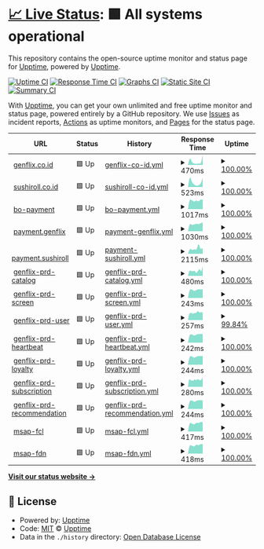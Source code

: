 # [📈 Live Status](https://upptime.github.io/upptime): <!--live status--> **🟩 All systems operational**

This repository contains the open-source uptime monitor and status page for [Upptime](https://upptime.js.org), powered by [Upptime](https://github.com/upptime/upptime).

[![Uptime CI](https://github.com/zurgnflx/uptime/workflows/Uptime%20CI/badge.svg)](https://github.com/zurgnflx/uptime/actions?query=workflow%3A%22Uptime+CI%22)
[![Response Time CI](https://github.com/zurgnflx/uptime/workflows/Response%20Time%20CI/badge.svg)](https://github.com/zurgnflx/uptime/actions?query=workflow%3A%22Response+Time+CI%22)
[![Graphs CI](https://github.com/zurgnflx/uptime/workflows/Graphs%20CI/badge.svg)](https://github.com/zurgnflx/uptime/actions?query=workflow%3A%22Graphs+CI%22)
[![Static Site CI](https://github.com/zurgnflx/uptime/workflows/Static%20Site%20CI/badge.svg)](https://github.com/zurgnflx/uptime/actions?query=workflow%3A%22Static+Site+CI%22)
[![Summary CI](https://github.com/zurgnflx/uptime/workflows/Summary%20CI/badge.svg)](https://github.com/zurgnflx/uptime/actions?query=workflow%3A%22Summary+CI%22)

With [Upptime](https://upptime.js.org), you can get your own unlimited and free uptime monitor and status page, powered entirely by a GitHub repository. We use [Issues](https://github.com/upptime/upptime/issues) as incident reports, [Actions](https://github.com/zurgnflx/uptime/actions) as uptime monitors, and [Pages](https://upptime.github.io/upptime) for the status page.

<!--start: status pages-->
<!-- This summary is generated by Upptime (https://github.com/upptime/upptime) -->
<!-- Do not edit this manually, your changes will be overwritten -->
<!-- prettier-ignore -->
| URL | Status | History | Response Time | Uptime |
| --- | ------ | ------- | ------------- | ------ |
| <img alt="" src="https://icons.duckduckgo.com/ip3/genflix.co.id.ico" height="13"> [genflix.co.id](https://genflix.co.id) | 🟩 Up | [genflix-co-id.yml](https://github.com/zurgnflx/uptime/commits/HEAD/history/genflix-co-id.yml) | <details><summary><img alt="Response time graph" src="./graphs/genflix-co-id/response-time-week.png" height="20"> 470ms</summary><br><a href="https://zurgnflx.github.io/uptime/history/genflix-co-id"><img alt="Response time 486" src="https://img.shields.io/endpoint?url=https%3A%2F%2Fraw.githubusercontent.com%2Fzurgnflx%2Fuptime%2FHEAD%2Fapi%2Fgenflix-co-id%2Fresponse-time.json"></a><br><a href="https://zurgnflx.github.io/uptime/history/genflix-co-id"><img alt="24-hour response time 176" src="https://img.shields.io/endpoint?url=https%3A%2F%2Fraw.githubusercontent.com%2Fzurgnflx%2Fuptime%2FHEAD%2Fapi%2Fgenflix-co-id%2Fresponse-time-day.json"></a><br><a href="https://zurgnflx.github.io/uptime/history/genflix-co-id"><img alt="7-day response time 470" src="https://img.shields.io/endpoint?url=https%3A%2F%2Fraw.githubusercontent.com%2Fzurgnflx%2Fuptime%2FHEAD%2Fapi%2Fgenflix-co-id%2Fresponse-time-week.json"></a><br><a href="https://zurgnflx.github.io/uptime/history/genflix-co-id"><img alt="30-day response time 567" src="https://img.shields.io/endpoint?url=https%3A%2F%2Fraw.githubusercontent.com%2Fzurgnflx%2Fuptime%2FHEAD%2Fapi%2Fgenflix-co-id%2Fresponse-time-month.json"></a><br><a href="https://zurgnflx.github.io/uptime/history/genflix-co-id"><img alt="1-year response time 489" src="https://img.shields.io/endpoint?url=https%3A%2F%2Fraw.githubusercontent.com%2Fzurgnflx%2Fuptime%2FHEAD%2Fapi%2Fgenflix-co-id%2Fresponse-time-year.json"></a></details> | <details><summary><a href="https://zurgnflx.github.io/uptime/history/genflix-co-id">100.00%</a></summary><a href="https://zurgnflx.github.io/uptime/history/genflix-co-id"><img alt="All-time uptime 99.96%" src="https://img.shields.io/endpoint?url=https%3A%2F%2Fraw.githubusercontent.com%2Fzurgnflx%2Fuptime%2FHEAD%2Fapi%2Fgenflix-co-id%2Fuptime.json"></a><br><a href="https://zurgnflx.github.io/uptime/history/genflix-co-id"><img alt="24-hour uptime 100.00%" src="https://img.shields.io/endpoint?url=https%3A%2F%2Fraw.githubusercontent.com%2Fzurgnflx%2Fuptime%2FHEAD%2Fapi%2Fgenflix-co-id%2Fuptime-day.json"></a><br><a href="https://zurgnflx.github.io/uptime/history/genflix-co-id"><img alt="7-day uptime 100.00%" src="https://img.shields.io/endpoint?url=https%3A%2F%2Fraw.githubusercontent.com%2Fzurgnflx%2Fuptime%2FHEAD%2Fapi%2Fgenflix-co-id%2Fuptime-week.json"></a><br><a href="https://zurgnflx.github.io/uptime/history/genflix-co-id"><img alt="30-day uptime 100.00%" src="https://img.shields.io/endpoint?url=https%3A%2F%2Fraw.githubusercontent.com%2Fzurgnflx%2Fuptime%2FHEAD%2Fapi%2Fgenflix-co-id%2Fuptime-month.json"></a><br><a href="https://zurgnflx.github.io/uptime/history/genflix-co-id"><img alt="1-year uptime 100.00%" src="https://img.shields.io/endpoint?url=https%3A%2F%2Fraw.githubusercontent.com%2Fzurgnflx%2Fuptime%2FHEAD%2Fapi%2Fgenflix-co-id%2Fuptime-year.json"></a></details>
| <img alt="" src="https://icons.duckduckgo.com/ip3/sushiroll.co.id.ico" height="13"> [sushiroll.co.id](https://sushiroll.co.id) | 🟩 Up | [sushiroll-co-id.yml](https://github.com/zurgnflx/uptime/commits/HEAD/history/sushiroll-co-id.yml) | <details><summary><img alt="Response time graph" src="./graphs/sushiroll-co-id/response-time-week.png" height="20"> 523ms</summary><br><a href="https://zurgnflx.github.io/uptime/history/sushiroll-co-id"><img alt="Response time 497" src="https://img.shields.io/endpoint?url=https%3A%2F%2Fraw.githubusercontent.com%2Fzurgnflx%2Fuptime%2FHEAD%2Fapi%2Fsushiroll-co-id%2Fresponse-time.json"></a><br><a href="https://zurgnflx.github.io/uptime/history/sushiroll-co-id"><img alt="24-hour response time 995" src="https://img.shields.io/endpoint?url=https%3A%2F%2Fraw.githubusercontent.com%2Fzurgnflx%2Fuptime%2FHEAD%2Fapi%2Fsushiroll-co-id%2Fresponse-time-day.json"></a><br><a href="https://zurgnflx.github.io/uptime/history/sushiroll-co-id"><img alt="7-day response time 523" src="https://img.shields.io/endpoint?url=https%3A%2F%2Fraw.githubusercontent.com%2Fzurgnflx%2Fuptime%2FHEAD%2Fapi%2Fsushiroll-co-id%2Fresponse-time-week.json"></a><br><a href="https://zurgnflx.github.io/uptime/history/sushiroll-co-id"><img alt="30-day response time 744" src="https://img.shields.io/endpoint?url=https%3A%2F%2Fraw.githubusercontent.com%2Fzurgnflx%2Fuptime%2FHEAD%2Fapi%2Fsushiroll-co-id%2Fresponse-time-month.json"></a><br><a href="https://zurgnflx.github.io/uptime/history/sushiroll-co-id"><img alt="1-year response time 511" src="https://img.shields.io/endpoint?url=https%3A%2F%2Fraw.githubusercontent.com%2Fzurgnflx%2Fuptime%2FHEAD%2Fapi%2Fsushiroll-co-id%2Fresponse-time-year.json"></a></details> | <details><summary><a href="https://zurgnflx.github.io/uptime/history/sushiroll-co-id">100.00%</a></summary><a href="https://zurgnflx.github.io/uptime/history/sushiroll-co-id"><img alt="All-time uptime 100.00%" src="https://img.shields.io/endpoint?url=https%3A%2F%2Fraw.githubusercontent.com%2Fzurgnflx%2Fuptime%2FHEAD%2Fapi%2Fsushiroll-co-id%2Fuptime.json"></a><br><a href="https://zurgnflx.github.io/uptime/history/sushiroll-co-id"><img alt="24-hour uptime 100.00%" src="https://img.shields.io/endpoint?url=https%3A%2F%2Fraw.githubusercontent.com%2Fzurgnflx%2Fuptime%2FHEAD%2Fapi%2Fsushiroll-co-id%2Fuptime-day.json"></a><br><a href="https://zurgnflx.github.io/uptime/history/sushiroll-co-id"><img alt="7-day uptime 100.00%" src="https://img.shields.io/endpoint?url=https%3A%2F%2Fraw.githubusercontent.com%2Fzurgnflx%2Fuptime%2FHEAD%2Fapi%2Fsushiroll-co-id%2Fuptime-week.json"></a><br><a href="https://zurgnflx.github.io/uptime/history/sushiroll-co-id"><img alt="30-day uptime 100.00%" src="https://img.shields.io/endpoint?url=https%3A%2F%2Fraw.githubusercontent.com%2Fzurgnflx%2Fuptime%2FHEAD%2Fapi%2Fsushiroll-co-id%2Fuptime-month.json"></a><br><a href="https://zurgnflx.github.io/uptime/history/sushiroll-co-id"><img alt="1-year uptime 100.00%" src="https://img.shields.io/endpoint?url=https%3A%2F%2Fraw.githubusercontent.com%2Fzurgnflx%2Fuptime%2FHEAD%2Fapi%2Fsushiroll-co-id%2Fuptime-year.json"></a></details>
| <img alt="" src="https://icons.duckduckgo.com/ip3/bo-payment.genflix.co.id.ico" height="13"> [bo-payment](https://bo-payment.genflix.co.id/auth/) | 🟩 Up | [bo-payment.yml](https://github.com/zurgnflx/uptime/commits/HEAD/history/bo-payment.yml) | <details><summary><img alt="Response time graph" src="./graphs/bo-payment/response-time-week.png" height="20"> 1017ms</summary><br><a href="https://zurgnflx.github.io/uptime/history/bo-payment"><img alt="Response time 1058" src="https://img.shields.io/endpoint?url=https%3A%2F%2Fraw.githubusercontent.com%2Fzurgnflx%2Fuptime%2FHEAD%2Fapi%2Fbo-payment%2Fresponse-time.json"></a><br><a href="https://zurgnflx.github.io/uptime/history/bo-payment"><img alt="24-hour response time 910" src="https://img.shields.io/endpoint?url=https%3A%2F%2Fraw.githubusercontent.com%2Fzurgnflx%2Fuptime%2FHEAD%2Fapi%2Fbo-payment%2Fresponse-time-day.json"></a><br><a href="https://zurgnflx.github.io/uptime/history/bo-payment"><img alt="7-day response time 1017" src="https://img.shields.io/endpoint?url=https%3A%2F%2Fraw.githubusercontent.com%2Fzurgnflx%2Fuptime%2FHEAD%2Fapi%2Fbo-payment%2Fresponse-time-week.json"></a><br><a href="https://zurgnflx.github.io/uptime/history/bo-payment"><img alt="30-day response time 1069" src="https://img.shields.io/endpoint?url=https%3A%2F%2Fraw.githubusercontent.com%2Fzurgnflx%2Fuptime%2FHEAD%2Fapi%2Fbo-payment%2Fresponse-time-month.json"></a><br><a href="https://zurgnflx.github.io/uptime/history/bo-payment"><img alt="1-year response time 1072" src="https://img.shields.io/endpoint?url=https%3A%2F%2Fraw.githubusercontent.com%2Fzurgnflx%2Fuptime%2FHEAD%2Fapi%2Fbo-payment%2Fresponse-time-year.json"></a></details> | <details><summary><a href="https://zurgnflx.github.io/uptime/history/bo-payment">100.00%</a></summary><a href="https://zurgnflx.github.io/uptime/history/bo-payment"><img alt="All-time uptime 99.96%" src="https://img.shields.io/endpoint?url=https%3A%2F%2Fraw.githubusercontent.com%2Fzurgnflx%2Fuptime%2FHEAD%2Fapi%2Fbo-payment%2Fuptime.json"></a><br><a href="https://zurgnflx.github.io/uptime/history/bo-payment"><img alt="24-hour uptime 100.00%" src="https://img.shields.io/endpoint?url=https%3A%2F%2Fraw.githubusercontent.com%2Fzurgnflx%2Fuptime%2FHEAD%2Fapi%2Fbo-payment%2Fuptime-day.json"></a><br><a href="https://zurgnflx.github.io/uptime/history/bo-payment"><img alt="7-day uptime 100.00%" src="https://img.shields.io/endpoint?url=https%3A%2F%2Fraw.githubusercontent.com%2Fzurgnflx%2Fuptime%2FHEAD%2Fapi%2Fbo-payment%2Fuptime-week.json"></a><br><a href="https://zurgnflx.github.io/uptime/history/bo-payment"><img alt="30-day uptime 100.00%" src="https://img.shields.io/endpoint?url=https%3A%2F%2Fraw.githubusercontent.com%2Fzurgnflx%2Fuptime%2FHEAD%2Fapi%2Fbo-payment%2Fuptime-month.json"></a><br><a href="https://zurgnflx.github.io/uptime/history/bo-payment"><img alt="1-year uptime 100.00%" src="https://img.shields.io/endpoint?url=https%3A%2F%2Fraw.githubusercontent.com%2Fzurgnflx%2Fuptime%2FHEAD%2Fapi%2Fbo-payment%2Fuptime-year.json"></a></details>
| <img alt="" src="https://icons.duckduckgo.com/ip3/payment.genflix.co.id.ico" height="13"> [payment.genflix](https://payment.genflix.co.id/healthcheck.php) | 🟩 Up | [payment-genflix.yml](https://github.com/zurgnflx/uptime/commits/HEAD/history/payment-genflix.yml) | <details><summary><img alt="Response time graph" src="./graphs/payment-genflix/response-time-week.png" height="20"> 1030ms</summary><br><a href="https://zurgnflx.github.io/uptime/history/payment-genflix"><img alt="Response time 1087" src="https://img.shields.io/endpoint?url=https%3A%2F%2Fraw.githubusercontent.com%2Fzurgnflx%2Fuptime%2FHEAD%2Fapi%2Fpayment-genflix%2Fresponse-time.json"></a><br><a href="https://zurgnflx.github.io/uptime/history/payment-genflix"><img alt="24-hour response time 954" src="https://img.shields.io/endpoint?url=https%3A%2F%2Fraw.githubusercontent.com%2Fzurgnflx%2Fuptime%2FHEAD%2Fapi%2Fpayment-genflix%2Fresponse-time-day.json"></a><br><a href="https://zurgnflx.github.io/uptime/history/payment-genflix"><img alt="7-day response time 1030" src="https://img.shields.io/endpoint?url=https%3A%2F%2Fraw.githubusercontent.com%2Fzurgnflx%2Fuptime%2FHEAD%2Fapi%2Fpayment-genflix%2Fresponse-time-week.json"></a><br><a href="https://zurgnflx.github.io/uptime/history/payment-genflix"><img alt="30-day response time 1052" src="https://img.shields.io/endpoint?url=https%3A%2F%2Fraw.githubusercontent.com%2Fzurgnflx%2Fuptime%2FHEAD%2Fapi%2Fpayment-genflix%2Fresponse-time-month.json"></a><br><a href="https://zurgnflx.github.io/uptime/history/payment-genflix"><img alt="1-year response time 1031" src="https://img.shields.io/endpoint?url=https%3A%2F%2Fraw.githubusercontent.com%2Fzurgnflx%2Fuptime%2FHEAD%2Fapi%2Fpayment-genflix%2Fresponse-time-year.json"></a></details> | <details><summary><a href="https://zurgnflx.github.io/uptime/history/payment-genflix">100.00%</a></summary><a href="https://zurgnflx.github.io/uptime/history/payment-genflix"><img alt="All-time uptime 99.96%" src="https://img.shields.io/endpoint?url=https%3A%2F%2Fraw.githubusercontent.com%2Fzurgnflx%2Fuptime%2FHEAD%2Fapi%2Fpayment-genflix%2Fuptime.json"></a><br><a href="https://zurgnflx.github.io/uptime/history/payment-genflix"><img alt="24-hour uptime 100.00%" src="https://img.shields.io/endpoint?url=https%3A%2F%2Fraw.githubusercontent.com%2Fzurgnflx%2Fuptime%2FHEAD%2Fapi%2Fpayment-genflix%2Fuptime-day.json"></a><br><a href="https://zurgnflx.github.io/uptime/history/payment-genflix"><img alt="7-day uptime 100.00%" src="https://img.shields.io/endpoint?url=https%3A%2F%2Fraw.githubusercontent.com%2Fzurgnflx%2Fuptime%2FHEAD%2Fapi%2Fpayment-genflix%2Fuptime-week.json"></a><br><a href="https://zurgnflx.github.io/uptime/history/payment-genflix"><img alt="30-day uptime 100.00%" src="https://img.shields.io/endpoint?url=https%3A%2F%2Fraw.githubusercontent.com%2Fzurgnflx%2Fuptime%2FHEAD%2Fapi%2Fpayment-genflix%2Fuptime-month.json"></a><br><a href="https://zurgnflx.github.io/uptime/history/payment-genflix"><img alt="1-year uptime 100.00%" src="https://img.shields.io/endpoint?url=https%3A%2F%2Fraw.githubusercontent.com%2Fzurgnflx%2Fuptime%2FHEAD%2Fapi%2Fpayment-genflix%2Fuptime-year.json"></a></details>
| <img alt="" src="https://icons.duckduckgo.com/ip3/payment.sushiroll.co.id.ico" height="13"> [payment.sushiroll](https://payment.sushiroll.co.id/) | 🟩 Up | [payment-sushiroll.yml](https://github.com/zurgnflx/uptime/commits/HEAD/history/payment-sushiroll.yml) | <details><summary><img alt="Response time graph" src="./graphs/payment-sushiroll/response-time-week.png" height="20"> 2115ms</summary><br><a href="https://zurgnflx.github.io/uptime/history/payment-sushiroll"><img alt="Response time 1727" src="https://img.shields.io/endpoint?url=https%3A%2F%2Fraw.githubusercontent.com%2Fzurgnflx%2Fuptime%2FHEAD%2Fapi%2Fpayment-sushiroll%2Fresponse-time.json"></a><br><a href="https://zurgnflx.github.io/uptime/history/payment-sushiroll"><img alt="24-hour response time 1722" src="https://img.shields.io/endpoint?url=https%3A%2F%2Fraw.githubusercontent.com%2Fzurgnflx%2Fuptime%2FHEAD%2Fapi%2Fpayment-sushiroll%2Fresponse-time-day.json"></a><br><a href="https://zurgnflx.github.io/uptime/history/payment-sushiroll"><img alt="7-day response time 2115" src="https://img.shields.io/endpoint?url=https%3A%2F%2Fraw.githubusercontent.com%2Fzurgnflx%2Fuptime%2FHEAD%2Fapi%2Fpayment-sushiroll%2Fresponse-time-week.json"></a><br><a href="https://zurgnflx.github.io/uptime/history/payment-sushiroll"><img alt="30-day response time 1923" src="https://img.shields.io/endpoint?url=https%3A%2F%2Fraw.githubusercontent.com%2Fzurgnflx%2Fuptime%2FHEAD%2Fapi%2Fpayment-sushiroll%2Fresponse-time-month.json"></a><br><a href="https://zurgnflx.github.io/uptime/history/payment-sushiroll"><img alt="1-year response time 1787" src="https://img.shields.io/endpoint?url=https%3A%2F%2Fraw.githubusercontent.com%2Fzurgnflx%2Fuptime%2FHEAD%2Fapi%2Fpayment-sushiroll%2Fresponse-time-year.json"></a></details> | <details><summary><a href="https://zurgnflx.github.io/uptime/history/payment-sushiroll">100.00%</a></summary><a href="https://zurgnflx.github.io/uptime/history/payment-sushiroll"><img alt="All-time uptime 100.00%" src="https://img.shields.io/endpoint?url=https%3A%2F%2Fraw.githubusercontent.com%2Fzurgnflx%2Fuptime%2FHEAD%2Fapi%2Fpayment-sushiroll%2Fuptime.json"></a><br><a href="https://zurgnflx.github.io/uptime/history/payment-sushiroll"><img alt="24-hour uptime 100.00%" src="https://img.shields.io/endpoint?url=https%3A%2F%2Fraw.githubusercontent.com%2Fzurgnflx%2Fuptime%2FHEAD%2Fapi%2Fpayment-sushiroll%2Fuptime-day.json"></a><br><a href="https://zurgnflx.github.io/uptime/history/payment-sushiroll"><img alt="7-day uptime 100.00%" src="https://img.shields.io/endpoint?url=https%3A%2F%2Fraw.githubusercontent.com%2Fzurgnflx%2Fuptime%2FHEAD%2Fapi%2Fpayment-sushiroll%2Fuptime-week.json"></a><br><a href="https://zurgnflx.github.io/uptime/history/payment-sushiroll"><img alt="30-day uptime 100.00%" src="https://img.shields.io/endpoint?url=https%3A%2F%2Fraw.githubusercontent.com%2Fzurgnflx%2Fuptime%2FHEAD%2Fapi%2Fpayment-sushiroll%2Fuptime-month.json"></a><br><a href="https://zurgnflx.github.io/uptime/history/payment-sushiroll"><img alt="1-year uptime 100.00%" src="https://img.shields.io/endpoint?url=https%3A%2F%2Fraw.githubusercontent.com%2Fzurgnflx%2Fuptime%2FHEAD%2Fapi%2Fpayment-sushiroll%2Fuptime-year.json"></a></details>
| <img alt="" src="https://icons.duckduckgo.com/ip3/prd.genflix.co.id.ico" height="13"> [genflix-prd-catalog](https://prd.genflix.co.id/catalog/v1.0/showCategories?page=1&perPage=20) | 🟩 Up | [genflix-prd-catalog.yml](https://github.com/zurgnflx/uptime/commits/HEAD/history/genflix-prd-catalog.yml) | <details><summary><img alt="Response time graph" src="./graphs/genflix-prd-catalog/response-time-week.png" height="20"> 480ms</summary><br><a href="https://zurgnflx.github.io/uptime/history/genflix-prd-catalog"><img alt="Response time 535" src="https://img.shields.io/endpoint?url=https%3A%2F%2Fraw.githubusercontent.com%2Fzurgnflx%2Fuptime%2FHEAD%2Fapi%2Fgenflix-prd-catalog%2Fresponse-time.json"></a><br><a href="https://zurgnflx.github.io/uptime/history/genflix-prd-catalog"><img alt="24-hour response time 354" src="https://img.shields.io/endpoint?url=https%3A%2F%2Fraw.githubusercontent.com%2Fzurgnflx%2Fuptime%2FHEAD%2Fapi%2Fgenflix-prd-catalog%2Fresponse-time-day.json"></a><br><a href="https://zurgnflx.github.io/uptime/history/genflix-prd-catalog"><img alt="7-day response time 480" src="https://img.shields.io/endpoint?url=https%3A%2F%2Fraw.githubusercontent.com%2Fzurgnflx%2Fuptime%2FHEAD%2Fapi%2Fgenflix-prd-catalog%2Fresponse-time-week.json"></a><br><a href="https://zurgnflx.github.io/uptime/history/genflix-prd-catalog"><img alt="30-day response time 436" src="https://img.shields.io/endpoint?url=https%3A%2F%2Fraw.githubusercontent.com%2Fzurgnflx%2Fuptime%2FHEAD%2Fapi%2Fgenflix-prd-catalog%2Fresponse-time-month.json"></a><br><a href="https://zurgnflx.github.io/uptime/history/genflix-prd-catalog"><img alt="1-year response time 522" src="https://img.shields.io/endpoint?url=https%3A%2F%2Fraw.githubusercontent.com%2Fzurgnflx%2Fuptime%2FHEAD%2Fapi%2Fgenflix-prd-catalog%2Fresponse-time-year.json"></a></details> | <details><summary><a href="https://zurgnflx.github.io/uptime/history/genflix-prd-catalog">100.00%</a></summary><a href="https://zurgnflx.github.io/uptime/history/genflix-prd-catalog"><img alt="All-time uptime 99.90%" src="https://img.shields.io/endpoint?url=https%3A%2F%2Fraw.githubusercontent.com%2Fzurgnflx%2Fuptime%2FHEAD%2Fapi%2Fgenflix-prd-catalog%2Fuptime.json"></a><br><a href="https://zurgnflx.github.io/uptime/history/genflix-prd-catalog"><img alt="24-hour uptime 100.00%" src="https://img.shields.io/endpoint?url=https%3A%2F%2Fraw.githubusercontent.com%2Fzurgnflx%2Fuptime%2FHEAD%2Fapi%2Fgenflix-prd-catalog%2Fuptime-day.json"></a><br><a href="https://zurgnflx.github.io/uptime/history/genflix-prd-catalog"><img alt="7-day uptime 100.00%" src="https://img.shields.io/endpoint?url=https%3A%2F%2Fraw.githubusercontent.com%2Fzurgnflx%2Fuptime%2FHEAD%2Fapi%2Fgenflix-prd-catalog%2Fuptime-week.json"></a><br><a href="https://zurgnflx.github.io/uptime/history/genflix-prd-catalog"><img alt="30-day uptime 100.00%" src="https://img.shields.io/endpoint?url=https%3A%2F%2Fraw.githubusercontent.com%2Fzurgnflx%2Fuptime%2FHEAD%2Fapi%2Fgenflix-prd-catalog%2Fuptime-month.json"></a><br><a href="https://zurgnflx.github.io/uptime/history/genflix-prd-catalog"><img alt="1-year uptime 99.95%" src="https://img.shields.io/endpoint?url=https%3A%2F%2Fraw.githubusercontent.com%2Fzurgnflx%2Fuptime%2FHEAD%2Fapi%2Fgenflix-prd-catalog%2Fuptime-year.json"></a></details>
| <img alt="" src="https://icons.duckduckgo.com/ip3/prd.genflix.co.id.ico" height="13"> [genflix-prd-screen](https://prd.genflix.co.id/screen/v1.0/) | 🟩 Up | [genflix-prd-screen.yml](https://github.com/zurgnflx/uptime/commits/HEAD/history/genflix-prd-screen.yml) | <details><summary><img alt="Response time graph" src="./graphs/genflix-prd-screen/response-time-week.png" height="20"> 243ms</summary><br><a href="https://zurgnflx.github.io/uptime/history/genflix-prd-screen"><img alt="Response time 275" src="https://img.shields.io/endpoint?url=https%3A%2F%2Fraw.githubusercontent.com%2Fzurgnflx%2Fuptime%2FHEAD%2Fapi%2Fgenflix-prd-screen%2Fresponse-time.json"></a><br><a href="https://zurgnflx.github.io/uptime/history/genflix-prd-screen"><img alt="24-hour response time 221" src="https://img.shields.io/endpoint?url=https%3A%2F%2Fraw.githubusercontent.com%2Fzurgnflx%2Fuptime%2FHEAD%2Fapi%2Fgenflix-prd-screen%2Fresponse-time-day.json"></a><br><a href="https://zurgnflx.github.io/uptime/history/genflix-prd-screen"><img alt="7-day response time 243" src="https://img.shields.io/endpoint?url=https%3A%2F%2Fraw.githubusercontent.com%2Fzurgnflx%2Fuptime%2FHEAD%2Fapi%2Fgenflix-prd-screen%2Fresponse-time-week.json"></a><br><a href="https://zurgnflx.github.io/uptime/history/genflix-prd-screen"><img alt="30-day response time 244" src="https://img.shields.io/endpoint?url=https%3A%2F%2Fraw.githubusercontent.com%2Fzurgnflx%2Fuptime%2FHEAD%2Fapi%2Fgenflix-prd-screen%2Fresponse-time-month.json"></a><br><a href="https://zurgnflx.github.io/uptime/history/genflix-prd-screen"><img alt="1-year response time 260" src="https://img.shields.io/endpoint?url=https%3A%2F%2Fraw.githubusercontent.com%2Fzurgnflx%2Fuptime%2FHEAD%2Fapi%2Fgenflix-prd-screen%2Fresponse-time-year.json"></a></details> | <details><summary><a href="https://zurgnflx.github.io/uptime/history/genflix-prd-screen">100.00%</a></summary><a href="https://zurgnflx.github.io/uptime/history/genflix-prd-screen"><img alt="All-time uptime 99.96%" src="https://img.shields.io/endpoint?url=https%3A%2F%2Fraw.githubusercontent.com%2Fzurgnflx%2Fuptime%2FHEAD%2Fapi%2Fgenflix-prd-screen%2Fuptime.json"></a><br><a href="https://zurgnflx.github.io/uptime/history/genflix-prd-screen"><img alt="24-hour uptime 100.00%" src="https://img.shields.io/endpoint?url=https%3A%2F%2Fraw.githubusercontent.com%2Fzurgnflx%2Fuptime%2FHEAD%2Fapi%2Fgenflix-prd-screen%2Fuptime-day.json"></a><br><a href="https://zurgnflx.github.io/uptime/history/genflix-prd-screen"><img alt="7-day uptime 100.00%" src="https://img.shields.io/endpoint?url=https%3A%2F%2Fraw.githubusercontent.com%2Fzurgnflx%2Fuptime%2FHEAD%2Fapi%2Fgenflix-prd-screen%2Fuptime-week.json"></a><br><a href="https://zurgnflx.github.io/uptime/history/genflix-prd-screen"><img alt="30-day uptime 100.00%" src="https://img.shields.io/endpoint?url=https%3A%2F%2Fraw.githubusercontent.com%2Fzurgnflx%2Fuptime%2FHEAD%2Fapi%2Fgenflix-prd-screen%2Fuptime-month.json"></a><br><a href="https://zurgnflx.github.io/uptime/history/genflix-prd-screen"><img alt="1-year uptime 99.99%" src="https://img.shields.io/endpoint?url=https%3A%2F%2Fraw.githubusercontent.com%2Fzurgnflx%2Fuptime%2FHEAD%2Fapi%2Fgenflix-prd-screen%2Fuptime-year.json"></a></details>
| <img alt="" src="https://icons.duckduckgo.com/ip3/prd.genflix.co.id.ico" height="13"> [genflix-prd-user](https://prd.genflix.co.id/user/v1.0/) | 🟩 Up | [genflix-prd-user.yml](https://github.com/zurgnflx/uptime/commits/HEAD/history/genflix-prd-user.yml) | <details><summary><img alt="Response time graph" src="./graphs/genflix-prd-user/response-time-week.png" height="20"> 257ms</summary><br><a href="https://zurgnflx.github.io/uptime/history/genflix-prd-user"><img alt="Response time 265" src="https://img.shields.io/endpoint?url=https%3A%2F%2Fraw.githubusercontent.com%2Fzurgnflx%2Fuptime%2FHEAD%2Fapi%2Fgenflix-prd-user%2Fresponse-time.json"></a><br><a href="https://zurgnflx.github.io/uptime/history/genflix-prd-user"><img alt="24-hour response time 225" src="https://img.shields.io/endpoint?url=https%3A%2F%2Fraw.githubusercontent.com%2Fzurgnflx%2Fuptime%2FHEAD%2Fapi%2Fgenflix-prd-user%2Fresponse-time-day.json"></a><br><a href="https://zurgnflx.github.io/uptime/history/genflix-prd-user"><img alt="7-day response time 257" src="https://img.shields.io/endpoint?url=https%3A%2F%2Fraw.githubusercontent.com%2Fzurgnflx%2Fuptime%2FHEAD%2Fapi%2Fgenflix-prd-user%2Fresponse-time-week.json"></a><br><a href="https://zurgnflx.github.io/uptime/history/genflix-prd-user"><img alt="30-day response time 248" src="https://img.shields.io/endpoint?url=https%3A%2F%2Fraw.githubusercontent.com%2Fzurgnflx%2Fuptime%2FHEAD%2Fapi%2Fgenflix-prd-user%2Fresponse-time-month.json"></a><br><a href="https://zurgnflx.github.io/uptime/history/genflix-prd-user"><img alt="1-year response time 261" src="https://img.shields.io/endpoint?url=https%3A%2F%2Fraw.githubusercontent.com%2Fzurgnflx%2Fuptime%2FHEAD%2Fapi%2Fgenflix-prd-user%2Fresponse-time-year.json"></a></details> | <details><summary><a href="https://zurgnflx.github.io/uptime/history/genflix-prd-user">99.84%</a></summary><a href="https://zurgnflx.github.io/uptime/history/genflix-prd-user"><img alt="All-time uptime 99.87%" src="https://img.shields.io/endpoint?url=https%3A%2F%2Fraw.githubusercontent.com%2Fzurgnflx%2Fuptime%2FHEAD%2Fapi%2Fgenflix-prd-user%2Fuptime.json"></a><br><a href="https://zurgnflx.github.io/uptime/history/genflix-prd-user"><img alt="24-hour uptime 100.00%" src="https://img.shields.io/endpoint?url=https%3A%2F%2Fraw.githubusercontent.com%2Fzurgnflx%2Fuptime%2FHEAD%2Fapi%2Fgenflix-prd-user%2Fuptime-day.json"></a><br><a href="https://zurgnflx.github.io/uptime/history/genflix-prd-user"><img alt="7-day uptime 99.84%" src="https://img.shields.io/endpoint?url=https%3A%2F%2Fraw.githubusercontent.com%2Fzurgnflx%2Fuptime%2FHEAD%2Fapi%2Fgenflix-prd-user%2Fuptime-week.json"></a><br><a href="https://zurgnflx.github.io/uptime/history/genflix-prd-user"><img alt="30-day uptime 99.96%" src="https://img.shields.io/endpoint?url=https%3A%2F%2Fraw.githubusercontent.com%2Fzurgnflx%2Fuptime%2FHEAD%2Fapi%2Fgenflix-prd-user%2Fuptime-month.json"></a><br><a href="https://zurgnflx.github.io/uptime/history/genflix-prd-user"><img alt="1-year uptime 99.99%" src="https://img.shields.io/endpoint?url=https%3A%2F%2Fraw.githubusercontent.com%2Fzurgnflx%2Fuptime%2FHEAD%2Fapi%2Fgenflix-prd-user%2Fuptime-year.json"></a></details>
| <img alt="" src="https://icons.duckduckgo.com/ip3/prd.genflix.co.id.ico" height="13"> [genflix-prd-heartbeat](https://prd.genflix.co.id/heartbeat/v1.0/media) | 🟩 Up | [genflix-prd-heartbeat.yml](https://github.com/zurgnflx/uptime/commits/HEAD/history/genflix-prd-heartbeat.yml) | <details><summary><img alt="Response time graph" src="./graphs/genflix-prd-heartbeat/response-time-week.png" height="20"> 242ms</summary><br><a href="https://zurgnflx.github.io/uptime/history/genflix-prd-heartbeat"><img alt="Response time 263" src="https://img.shields.io/endpoint?url=https%3A%2F%2Fraw.githubusercontent.com%2Fzurgnflx%2Fuptime%2FHEAD%2Fapi%2Fgenflix-prd-heartbeat%2Fresponse-time.json"></a><br><a href="https://zurgnflx.github.io/uptime/history/genflix-prd-heartbeat"><img alt="24-hour response time 223" src="https://img.shields.io/endpoint?url=https%3A%2F%2Fraw.githubusercontent.com%2Fzurgnflx%2Fuptime%2FHEAD%2Fapi%2Fgenflix-prd-heartbeat%2Fresponse-time-day.json"></a><br><a href="https://zurgnflx.github.io/uptime/history/genflix-prd-heartbeat"><img alt="7-day response time 242" src="https://img.shields.io/endpoint?url=https%3A%2F%2Fraw.githubusercontent.com%2Fzurgnflx%2Fuptime%2FHEAD%2Fapi%2Fgenflix-prd-heartbeat%2Fresponse-time-week.json"></a><br><a href="https://zurgnflx.github.io/uptime/history/genflix-prd-heartbeat"><img alt="30-day response time 240" src="https://img.shields.io/endpoint?url=https%3A%2F%2Fraw.githubusercontent.com%2Fzurgnflx%2Fuptime%2FHEAD%2Fapi%2Fgenflix-prd-heartbeat%2Fresponse-time-month.json"></a><br><a href="https://zurgnflx.github.io/uptime/history/genflix-prd-heartbeat"><img alt="1-year response time 264" src="https://img.shields.io/endpoint?url=https%3A%2F%2Fraw.githubusercontent.com%2Fzurgnflx%2Fuptime%2FHEAD%2Fapi%2Fgenflix-prd-heartbeat%2Fresponse-time-year.json"></a></details> | <details><summary><a href="https://zurgnflx.github.io/uptime/history/genflix-prd-heartbeat">100.00%</a></summary><a href="https://zurgnflx.github.io/uptime/history/genflix-prd-heartbeat"><img alt="All-time uptime 99.89%" src="https://img.shields.io/endpoint?url=https%3A%2F%2Fraw.githubusercontent.com%2Fzurgnflx%2Fuptime%2FHEAD%2Fapi%2Fgenflix-prd-heartbeat%2Fuptime.json"></a><br><a href="https://zurgnflx.github.io/uptime/history/genflix-prd-heartbeat"><img alt="24-hour uptime 100.00%" src="https://img.shields.io/endpoint?url=https%3A%2F%2Fraw.githubusercontent.com%2Fzurgnflx%2Fuptime%2FHEAD%2Fapi%2Fgenflix-prd-heartbeat%2Fuptime-day.json"></a><br><a href="https://zurgnflx.github.io/uptime/history/genflix-prd-heartbeat"><img alt="7-day uptime 100.00%" src="https://img.shields.io/endpoint?url=https%3A%2F%2Fraw.githubusercontent.com%2Fzurgnflx%2Fuptime%2FHEAD%2Fapi%2Fgenflix-prd-heartbeat%2Fuptime-week.json"></a><br><a href="https://zurgnflx.github.io/uptime/history/genflix-prd-heartbeat"><img alt="30-day uptime 100.00%" src="https://img.shields.io/endpoint?url=https%3A%2F%2Fraw.githubusercontent.com%2Fzurgnflx%2Fuptime%2FHEAD%2Fapi%2Fgenflix-prd-heartbeat%2Fuptime-month.json"></a><br><a href="https://zurgnflx.github.io/uptime/history/genflix-prd-heartbeat"><img alt="1-year uptime 100.00%" src="https://img.shields.io/endpoint?url=https%3A%2F%2Fraw.githubusercontent.com%2Fzurgnflx%2Fuptime%2FHEAD%2Fapi%2Fgenflix-prd-heartbeat%2Fuptime-year.json"></a></details>
| <img alt="" src="https://icons.duckduckgo.com/ip3/prd.genflix.co.id.ico" height="13"> [genflix-prd-loyalty](https://prd.genflix.co.id/loyalty/v1.0/) | 🟩 Up | [genflix-prd-loyalty.yml](https://github.com/zurgnflx/uptime/commits/HEAD/history/genflix-prd-loyalty.yml) | <details><summary><img alt="Response time graph" src="./graphs/genflix-prd-loyalty/response-time-week.png" height="20"> 244ms</summary><br><a href="https://zurgnflx.github.io/uptime/history/genflix-prd-loyalty"><img alt="Response time 259" src="https://img.shields.io/endpoint?url=https%3A%2F%2Fraw.githubusercontent.com%2Fzurgnflx%2Fuptime%2FHEAD%2Fapi%2Fgenflix-prd-loyalty%2Fresponse-time.json"></a><br><a href="https://zurgnflx.github.io/uptime/history/genflix-prd-loyalty"><img alt="24-hour response time 226" src="https://img.shields.io/endpoint?url=https%3A%2F%2Fraw.githubusercontent.com%2Fzurgnflx%2Fuptime%2FHEAD%2Fapi%2Fgenflix-prd-loyalty%2Fresponse-time-day.json"></a><br><a href="https://zurgnflx.github.io/uptime/history/genflix-prd-loyalty"><img alt="7-day response time 244" src="https://img.shields.io/endpoint?url=https%3A%2F%2Fraw.githubusercontent.com%2Fzurgnflx%2Fuptime%2FHEAD%2Fapi%2Fgenflix-prd-loyalty%2Fresponse-time-week.json"></a><br><a href="https://zurgnflx.github.io/uptime/history/genflix-prd-loyalty"><img alt="30-day response time 324" src="https://img.shields.io/endpoint?url=https%3A%2F%2Fraw.githubusercontent.com%2Fzurgnflx%2Fuptime%2FHEAD%2Fapi%2Fgenflix-prd-loyalty%2Fresponse-time-month.json"></a><br><a href="https://zurgnflx.github.io/uptime/history/genflix-prd-loyalty"><img alt="1-year response time 260" src="https://img.shields.io/endpoint?url=https%3A%2F%2Fraw.githubusercontent.com%2Fzurgnflx%2Fuptime%2FHEAD%2Fapi%2Fgenflix-prd-loyalty%2Fresponse-time-year.json"></a></details> | <details><summary><a href="https://zurgnflx.github.io/uptime/history/genflix-prd-loyalty">100.00%</a></summary><a href="https://zurgnflx.github.io/uptime/history/genflix-prd-loyalty"><img alt="All-time uptime 95.99%" src="https://img.shields.io/endpoint?url=https%3A%2F%2Fraw.githubusercontent.com%2Fzurgnflx%2Fuptime%2FHEAD%2Fapi%2Fgenflix-prd-loyalty%2Fuptime.json"></a><br><a href="https://zurgnflx.github.io/uptime/history/genflix-prd-loyalty"><img alt="24-hour uptime 100.00%" src="https://img.shields.io/endpoint?url=https%3A%2F%2Fraw.githubusercontent.com%2Fzurgnflx%2Fuptime%2FHEAD%2Fapi%2Fgenflix-prd-loyalty%2Fuptime-day.json"></a><br><a href="https://zurgnflx.github.io/uptime/history/genflix-prd-loyalty"><img alt="7-day uptime 100.00%" src="https://img.shields.io/endpoint?url=https%3A%2F%2Fraw.githubusercontent.com%2Fzurgnflx%2Fuptime%2FHEAD%2Fapi%2Fgenflix-prd-loyalty%2Fuptime-week.json"></a><br><a href="https://zurgnflx.github.io/uptime/history/genflix-prd-loyalty"><img alt="30-day uptime 100.00%" src="https://img.shields.io/endpoint?url=https%3A%2F%2Fraw.githubusercontent.com%2Fzurgnflx%2Fuptime%2FHEAD%2Fapi%2Fgenflix-prd-loyalty%2Fuptime-month.json"></a><br><a href="https://zurgnflx.github.io/uptime/history/genflix-prd-loyalty"><img alt="1-year uptime 100.00%" src="https://img.shields.io/endpoint?url=https%3A%2F%2Fraw.githubusercontent.com%2Fzurgnflx%2Fuptime%2FHEAD%2Fapi%2Fgenflix-prd-loyalty%2Fuptime-year.json"></a></details>
| <img alt="" src="https://icons.duckduckgo.com/ip3/prd.genflix.co.id.ico" height="13"> [genflix-prd-subscription](https://prd.genflix.co.id/subscription/v1.1/packages/public) | 🟩 Up | [genflix-prd-subscription.yml](https://github.com/zurgnflx/uptime/commits/HEAD/history/genflix-prd-subscription.yml) | <details><summary><img alt="Response time graph" src="./graphs/genflix-prd-subscription/response-time-week.png" height="20"> 280ms</summary><br><a href="https://zurgnflx.github.io/uptime/history/genflix-prd-subscription"><img alt="Response time 300" src="https://img.shields.io/endpoint?url=https%3A%2F%2Fraw.githubusercontent.com%2Fzurgnflx%2Fuptime%2FHEAD%2Fapi%2Fgenflix-prd-subscription%2Fresponse-time.json"></a><br><a href="https://zurgnflx.github.io/uptime/history/genflix-prd-subscription"><img alt="24-hour response time 238" src="https://img.shields.io/endpoint?url=https%3A%2F%2Fraw.githubusercontent.com%2Fzurgnflx%2Fuptime%2FHEAD%2Fapi%2Fgenflix-prd-subscription%2Fresponse-time-day.json"></a><br><a href="https://zurgnflx.github.io/uptime/history/genflix-prd-subscription"><img alt="7-day response time 280" src="https://img.shields.io/endpoint?url=https%3A%2F%2Fraw.githubusercontent.com%2Fzurgnflx%2Fuptime%2FHEAD%2Fapi%2Fgenflix-prd-subscription%2Fresponse-time-week.json"></a><br><a href="https://zurgnflx.github.io/uptime/history/genflix-prd-subscription"><img alt="30-day response time 295" src="https://img.shields.io/endpoint?url=https%3A%2F%2Fraw.githubusercontent.com%2Fzurgnflx%2Fuptime%2FHEAD%2Fapi%2Fgenflix-prd-subscription%2Fresponse-time-month.json"></a><br><a href="https://zurgnflx.github.io/uptime/history/genflix-prd-subscription"><img alt="1-year response time 300" src="https://img.shields.io/endpoint?url=https%3A%2F%2Fraw.githubusercontent.com%2Fzurgnflx%2Fuptime%2FHEAD%2Fapi%2Fgenflix-prd-subscription%2Fresponse-time-year.json"></a></details> | <details><summary><a href="https://zurgnflx.github.io/uptime/history/genflix-prd-subscription">100.00%</a></summary><a href="https://zurgnflx.github.io/uptime/history/genflix-prd-subscription"><img alt="All-time uptime 99.83%" src="https://img.shields.io/endpoint?url=https%3A%2F%2Fraw.githubusercontent.com%2Fzurgnflx%2Fuptime%2FHEAD%2Fapi%2Fgenflix-prd-subscription%2Fuptime.json"></a><br><a href="https://zurgnflx.github.io/uptime/history/genflix-prd-subscription"><img alt="24-hour uptime 100.00%" src="https://img.shields.io/endpoint?url=https%3A%2F%2Fraw.githubusercontent.com%2Fzurgnflx%2Fuptime%2FHEAD%2Fapi%2Fgenflix-prd-subscription%2Fuptime-day.json"></a><br><a href="https://zurgnflx.github.io/uptime/history/genflix-prd-subscription"><img alt="7-day uptime 100.00%" src="https://img.shields.io/endpoint?url=https%3A%2F%2Fraw.githubusercontent.com%2Fzurgnflx%2Fuptime%2FHEAD%2Fapi%2Fgenflix-prd-subscription%2Fuptime-week.json"></a><br><a href="https://zurgnflx.github.io/uptime/history/genflix-prd-subscription"><img alt="30-day uptime 99.96%" src="https://img.shields.io/endpoint?url=https%3A%2F%2Fraw.githubusercontent.com%2Fzurgnflx%2Fuptime%2FHEAD%2Fapi%2Fgenflix-prd-subscription%2Fuptime-month.json"></a><br><a href="https://zurgnflx.github.io/uptime/history/genflix-prd-subscription"><img alt="1-year uptime 99.98%" src="https://img.shields.io/endpoint?url=https%3A%2F%2Fraw.githubusercontent.com%2Fzurgnflx%2Fuptime%2FHEAD%2Fapi%2Fgenflix-prd-subscription%2Fuptime-year.json"></a></details>
| <img alt="" src="https://icons.duckduckgo.com/ip3/prd.genflix.co.id.ico" height="13"> [genflix-prd-recommendation](https://prd.genflix.co.id/recommendation/v1.0/) | 🟩 Up | [genflix-prd-recommendation.yml](https://github.com/zurgnflx/uptime/commits/HEAD/history/genflix-prd-recommendation.yml) | <details><summary><img alt="Response time graph" src="./graphs/genflix-prd-recommendation/response-time-week.png" height="20"> 244ms</summary><br><a href="https://zurgnflx.github.io/uptime/history/genflix-prd-recommendation"><img alt="Response time 255" src="https://img.shields.io/endpoint?url=https%3A%2F%2Fraw.githubusercontent.com%2Fzurgnflx%2Fuptime%2FHEAD%2Fapi%2Fgenflix-prd-recommendation%2Fresponse-time.json"></a><br><a href="https://zurgnflx.github.io/uptime/history/genflix-prd-recommendation"><img alt="24-hour response time 225" src="https://img.shields.io/endpoint?url=https%3A%2F%2Fraw.githubusercontent.com%2Fzurgnflx%2Fuptime%2FHEAD%2Fapi%2Fgenflix-prd-recommendation%2Fresponse-time-day.json"></a><br><a href="https://zurgnflx.github.io/uptime/history/genflix-prd-recommendation"><img alt="7-day response time 244" src="https://img.shields.io/endpoint?url=https%3A%2F%2Fraw.githubusercontent.com%2Fzurgnflx%2Fuptime%2FHEAD%2Fapi%2Fgenflix-prd-recommendation%2Fresponse-time-week.json"></a><br><a href="https://zurgnflx.github.io/uptime/history/genflix-prd-recommendation"><img alt="30-day response time 282" src="https://img.shields.io/endpoint?url=https%3A%2F%2Fraw.githubusercontent.com%2Fzurgnflx%2Fuptime%2FHEAD%2Fapi%2Fgenflix-prd-recommendation%2Fresponse-time-month.json"></a><br><a href="https://zurgnflx.github.io/uptime/history/genflix-prd-recommendation"><img alt="1-year response time 256" src="https://img.shields.io/endpoint?url=https%3A%2F%2Fraw.githubusercontent.com%2Fzurgnflx%2Fuptime%2FHEAD%2Fapi%2Fgenflix-prd-recommendation%2Fresponse-time-year.json"></a></details> | <details><summary><a href="https://zurgnflx.github.io/uptime/history/genflix-prd-recommendation">100.00%</a></summary><a href="https://zurgnflx.github.io/uptime/history/genflix-prd-recommendation"><img alt="All-time uptime 99.90%" src="https://img.shields.io/endpoint?url=https%3A%2F%2Fraw.githubusercontent.com%2Fzurgnflx%2Fuptime%2FHEAD%2Fapi%2Fgenflix-prd-recommendation%2Fuptime.json"></a><br><a href="https://zurgnflx.github.io/uptime/history/genflix-prd-recommendation"><img alt="24-hour uptime 100.00%" src="https://img.shields.io/endpoint?url=https%3A%2F%2Fraw.githubusercontent.com%2Fzurgnflx%2Fuptime%2FHEAD%2Fapi%2Fgenflix-prd-recommendation%2Fuptime-day.json"></a><br><a href="https://zurgnflx.github.io/uptime/history/genflix-prd-recommendation"><img alt="7-day uptime 100.00%" src="https://img.shields.io/endpoint?url=https%3A%2F%2Fraw.githubusercontent.com%2Fzurgnflx%2Fuptime%2FHEAD%2Fapi%2Fgenflix-prd-recommendation%2Fuptime-week.json"></a><br><a href="https://zurgnflx.github.io/uptime/history/genflix-prd-recommendation"><img alt="30-day uptime 100.00%" src="https://img.shields.io/endpoint?url=https%3A%2F%2Fraw.githubusercontent.com%2Fzurgnflx%2Fuptime%2FHEAD%2Fapi%2Fgenflix-prd-recommendation%2Fuptime-month.json"></a><br><a href="https://zurgnflx.github.io/uptime/history/genflix-prd-recommendation"><img alt="1-year uptime 99.90%" src="https://img.shields.io/endpoint?url=https%3A%2F%2Fraw.githubusercontent.com%2Fzurgnflx%2Fuptime%2FHEAD%2Fapi%2Fgenflix-prd-recommendation%2Fuptime-year.json"></a></details>
| <img alt="" src="https://icons.duckduckgo.com/ip3/117.54.9.47.ico" height="13"> [msap-fcl](http://117.54.9.47:4501/healthcheck.php) | 🟩 Up | [msap-fcl.yml](https://github.com/zurgnflx/uptime/commits/HEAD/history/msap-fcl.yml) | <details><summary><img alt="Response time graph" src="./graphs/msap-fcl/response-time-week.png" height="20"> 417ms</summary><br><a href="https://zurgnflx.github.io/uptime/history/msap-fcl"><img alt="Response time 424" src="https://img.shields.io/endpoint?url=https%3A%2F%2Fraw.githubusercontent.com%2Fzurgnflx%2Fuptime%2FHEAD%2Fapi%2Fmsap-fcl%2Fresponse-time.json"></a><br><a href="https://zurgnflx.github.io/uptime/history/msap-fcl"><img alt="24-hour response time 362" src="https://img.shields.io/endpoint?url=https%3A%2F%2Fraw.githubusercontent.com%2Fzurgnflx%2Fuptime%2FHEAD%2Fapi%2Fmsap-fcl%2Fresponse-time-day.json"></a><br><a href="https://zurgnflx.github.io/uptime/history/msap-fcl"><img alt="7-day response time 417" src="https://img.shields.io/endpoint?url=https%3A%2F%2Fraw.githubusercontent.com%2Fzurgnflx%2Fuptime%2FHEAD%2Fapi%2Fmsap-fcl%2Fresponse-time-week.json"></a><br><a href="https://zurgnflx.github.io/uptime/history/msap-fcl"><img alt="30-day response time 426" src="https://img.shields.io/endpoint?url=https%3A%2F%2Fraw.githubusercontent.com%2Fzurgnflx%2Fuptime%2FHEAD%2Fapi%2Fmsap-fcl%2Fresponse-time-month.json"></a><br><a href="https://zurgnflx.github.io/uptime/history/msap-fcl"><img alt="1-year response time 424" src="https://img.shields.io/endpoint?url=https%3A%2F%2Fraw.githubusercontent.com%2Fzurgnflx%2Fuptime%2FHEAD%2Fapi%2Fmsap-fcl%2Fresponse-time-year.json"></a></details> | <details><summary><a href="https://zurgnflx.github.io/uptime/history/msap-fcl">100.00%</a></summary><a href="https://zurgnflx.github.io/uptime/history/msap-fcl"><img alt="All-time uptime 100.00%" src="https://img.shields.io/endpoint?url=https%3A%2F%2Fraw.githubusercontent.com%2Fzurgnflx%2Fuptime%2FHEAD%2Fapi%2Fmsap-fcl%2Fuptime.json"></a><br><a href="https://zurgnflx.github.io/uptime/history/msap-fcl"><img alt="24-hour uptime 100.00%" src="https://img.shields.io/endpoint?url=https%3A%2F%2Fraw.githubusercontent.com%2Fzurgnflx%2Fuptime%2FHEAD%2Fapi%2Fmsap-fcl%2Fuptime-day.json"></a><br><a href="https://zurgnflx.github.io/uptime/history/msap-fcl"><img alt="7-day uptime 100.00%" src="https://img.shields.io/endpoint?url=https%3A%2F%2Fraw.githubusercontent.com%2Fzurgnflx%2Fuptime%2FHEAD%2Fapi%2Fmsap-fcl%2Fuptime-week.json"></a><br><a href="https://zurgnflx.github.io/uptime/history/msap-fcl"><img alt="30-day uptime 100.00%" src="https://img.shields.io/endpoint?url=https%3A%2F%2Fraw.githubusercontent.com%2Fzurgnflx%2Fuptime%2FHEAD%2Fapi%2Fmsap-fcl%2Fuptime-month.json"></a><br><a href="https://zurgnflx.github.io/uptime/history/msap-fcl"><img alt="1-year uptime 100.00%" src="https://img.shields.io/endpoint?url=https%3A%2F%2Fraw.githubusercontent.com%2Fzurgnflx%2Fuptime%2FHEAD%2Fapi%2Fmsap-fcl%2Fuptime-year.json"></a></details>
| <img alt="" src="https://icons.duckduckgo.com/ip3/117.54.9.45.ico" height="13"> [msap-fdn](http://117.54.9.45:4501/healthcheck.php) | 🟩 Up | [msap-fdn.yml](https://github.com/zurgnflx/uptime/commits/HEAD/history/msap-fdn.yml) | <details><summary><img alt="Response time graph" src="./graphs/msap-fdn/response-time-week.png" height="20"> 418ms</summary><br><a href="https://zurgnflx.github.io/uptime/history/msap-fdn"><img alt="Response time 425" src="https://img.shields.io/endpoint?url=https%3A%2F%2Fraw.githubusercontent.com%2Fzurgnflx%2Fuptime%2FHEAD%2Fapi%2Fmsap-fdn%2Fresponse-time.json"></a><br><a href="https://zurgnflx.github.io/uptime/history/msap-fdn"><img alt="24-hour response time 362" src="https://img.shields.io/endpoint?url=https%3A%2F%2Fraw.githubusercontent.com%2Fzurgnflx%2Fuptime%2FHEAD%2Fapi%2Fmsap-fdn%2Fresponse-time-day.json"></a><br><a href="https://zurgnflx.github.io/uptime/history/msap-fdn"><img alt="7-day response time 418" src="https://img.shields.io/endpoint?url=https%3A%2F%2Fraw.githubusercontent.com%2Fzurgnflx%2Fuptime%2FHEAD%2Fapi%2Fmsap-fdn%2Fresponse-time-week.json"></a><br><a href="https://zurgnflx.github.io/uptime/history/msap-fdn"><img alt="30-day response time 424" src="https://img.shields.io/endpoint?url=https%3A%2F%2Fraw.githubusercontent.com%2Fzurgnflx%2Fuptime%2FHEAD%2Fapi%2Fmsap-fdn%2Fresponse-time-month.json"></a><br><a href="https://zurgnflx.github.io/uptime/history/msap-fdn"><img alt="1-year response time 425" src="https://img.shields.io/endpoint?url=https%3A%2F%2Fraw.githubusercontent.com%2Fzurgnflx%2Fuptime%2FHEAD%2Fapi%2Fmsap-fdn%2Fresponse-time-year.json"></a></details> | <details><summary><a href="https://zurgnflx.github.io/uptime/history/msap-fdn">100.00%</a></summary><a href="https://zurgnflx.github.io/uptime/history/msap-fdn"><img alt="All-time uptime 100.00%" src="https://img.shields.io/endpoint?url=https%3A%2F%2Fraw.githubusercontent.com%2Fzurgnflx%2Fuptime%2FHEAD%2Fapi%2Fmsap-fdn%2Fuptime.json"></a><br><a href="https://zurgnflx.github.io/uptime/history/msap-fdn"><img alt="24-hour uptime 100.00%" src="https://img.shields.io/endpoint?url=https%3A%2F%2Fraw.githubusercontent.com%2Fzurgnflx%2Fuptime%2FHEAD%2Fapi%2Fmsap-fdn%2Fuptime-day.json"></a><br><a href="https://zurgnflx.github.io/uptime/history/msap-fdn"><img alt="7-day uptime 100.00%" src="https://img.shields.io/endpoint?url=https%3A%2F%2Fraw.githubusercontent.com%2Fzurgnflx%2Fuptime%2FHEAD%2Fapi%2Fmsap-fdn%2Fuptime-week.json"></a><br><a href="https://zurgnflx.github.io/uptime/history/msap-fdn"><img alt="30-day uptime 100.00%" src="https://img.shields.io/endpoint?url=https%3A%2F%2Fraw.githubusercontent.com%2Fzurgnflx%2Fuptime%2FHEAD%2Fapi%2Fmsap-fdn%2Fuptime-month.json"></a><br><a href="https://zurgnflx.github.io/uptime/history/msap-fdn"><img alt="1-year uptime 100.00%" src="https://img.shields.io/endpoint?url=https%3A%2F%2Fraw.githubusercontent.com%2Fzurgnflx%2Fuptime%2FHEAD%2Fapi%2Fmsap-fdn%2Fuptime-year.json"></a></details>

<!--end: status pages-->

[**Visit our status website →**](https://upptime.github.io/upptime)

## 📄 License

- Powered by: [Upptime](https://github.com/upptime/upptime)
- Code: [MIT](./LICENSE) © [Upptime](https://upptime.js.org)
- Data in the `./history` directory: [Open Database License](https://opendatacommons.org/licenses/odbl/1-0/)
